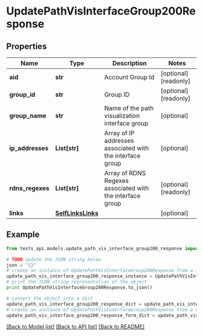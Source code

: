 # UpdatePathVisInterfaceGroup200Response


## Properties
Name | Type | Description | Notes
------------ | ------------- | ------------- | -------------
**aid** | **str** | Account Group Id | [optional] [readonly] 
**group_id** | **str** | Group ID | [optional] [readonly] 
**group_name** | **str** | Name of the path visualization interface group | [optional] 
**ip_addresses** | **List[str]** | Array of IP addresses associated with the interface group | [optional] 
**rdns_regexes** | **List[str]** | Array of RDNS Regexes associated with the interface group | [optional] [readonly] 
**links** | [**SelfLinksLinks**](SelfLinksLinks.md) |  | [optional] 

## Example

```python
from tests_api.models.update_path_vis_interface_group200_response import UpdatePathVisInterfaceGroup200Response

# TODO update the JSON string below
json = "{}"
# create an instance of UpdatePathVisInterfaceGroup200Response from a JSON string
update_path_vis_interface_group200_response_instance = UpdatePathVisInterfaceGroup200Response.from_json(json)
# print the JSON string representation of the object
print UpdatePathVisInterfaceGroup200Response.to_json()

# convert the object into a dict
update_path_vis_interface_group200_response_dict = update_path_vis_interface_group200_response_instance.to_dict()
# create an instance of UpdatePathVisInterfaceGroup200Response from a dict
update_path_vis_interface_group200_response_form_dict = update_path_vis_interface_group200_response.from_dict(update_path_vis_interface_group200_response_dict)
```
[[Back to Model list]](../README.md#documentation-for-models) [[Back to API list]](../README.md#documentation-for-api-endpoints) [[Back to README]](../README.md)


